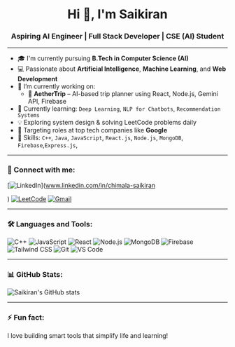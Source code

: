 <h1 align="center">Hi 👋, I'm Saikiran</h1>
<h3 align="center">Aspiring AI Engineer | Full Stack Developer | CSE (AI) Student</h3>

---

- 🎓 I'm currently pursuing **B.Tech in Computer Science (AI)**  
- 💻 Passionate about **Artificial Intelligence**, **Machine Learning**, and **Web Development**
- 🔭 I’m currently working on:  
  - 🧠 **AetherTrip** – AI-based trip planner using React, Node.js, Gemini API, Firebase  
- 🌱 Currently learning: `Deep Learning`, `NLP for Chatbots`, `Recommendation Systems`
- 💡 Exploring system design & solving LeetCode problems daily
- 💼 Targeting roles at top tech companies like **Google**
- 🧠 Skills: `C++`, `Java`, `JavaScript`, `React.js`, `Node.js`, `MongoDB`, `Firebase`,`Express.js`,

---

### 🔗 Connect with me:
[![LinkedIn](https://img.shields.io/badge/LinkedIn-blue?style=flat&logo=linkedin)](www.linkedin.com/in/chimala-saikiran

)
[![LeetCode](https://img.shields.io/badge/LeetCode-orange?style=flat&logo=leetcode)](https://leetcode.com/u/SAIKIRAN_2/)
[![Gmail](https://img.shields.io/badge/Email-red?style=flat&logo=gmail)](mailto:chimalasaikiran2L@gmail.com)

---

### 🛠️ Languages and Tools:
![C++](https://img.shields.io/badge/C++-00599C?style=flat&logo=cplusplus)
![JavaScript](https://img.shields.io/badge/JavaScript-F7DF1E?style=flat&logo=javascript)
![React](https://img.shields.io/badge/React-20232A?style=flat&logo=react)
![Node.js](https://img.shields.io/badge/Node.js-339933?style=flat&logo=node.js)
![MongoDB](https://img.shields.io/badge/MongoDB-4EA94B?style=flat&logo=mongodb)
![Firebase](https://img.shields.io/badge/Firebase-FFCA28?style=flat&logo=firebase)
![Tailwind CSS](https://img.shields.io/badge/TailwindCSS-38B2AC?style=flat&logo=tailwind-css)
![Git](https://img.shields.io/badge/Git-F05032?style=flat&logo=git)
![VS Code](https://img.shields.io/badge/VSCode-007ACC?style=flat&logo=visual-studio-code)

---

### 📊 GitHub Stats:
![Saikiran's GitHub stats](https://github-readme-stats.vercel.app/api?username=chimalasaikiranchimalasaikiran&show_icons=true&theme=radical)

---

### ⚡ Fun fact:
I love building smart tools that simplify life and learning!

